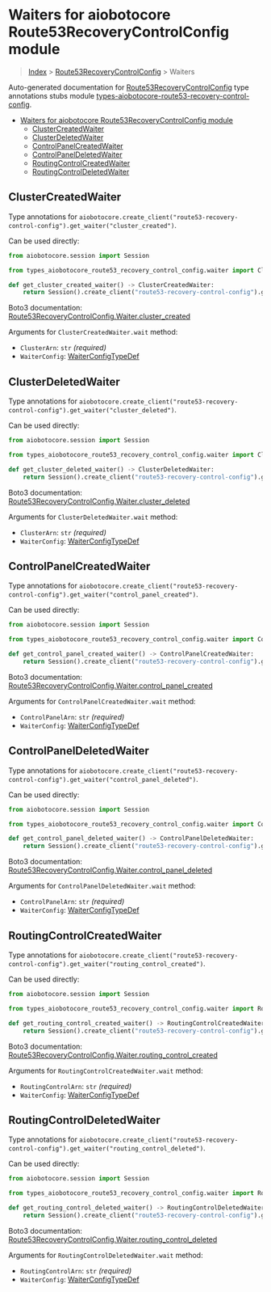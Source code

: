 <a id="waiters-for-aiobotocore-route53recoverycontrolconfig-module"></a>

# Waiters for aiobotocore Route53RecoveryControlConfig module

> [Index](..) > [Route53RecoveryControlConfig](.) > Waiters

Auto-generated documentation for
[Route53RecoveryControlConfig](https://boto3.amazonaws.com/v1/documentation/api/latest/reference/services/route53-recovery-control-config.html#Route53RecoveryControlConfig)
type annotations stubs module
[types-aiobotocore-route53-recovery-control-config](https://pypi.org/project/types-aiobotocore-route53-recovery-control-config/).

- [Waiters for aiobotocore Route53RecoveryControlConfig module](#waiters-for-aiobotocore-route53recoverycontrolconfig-module)
  - [ClusterCreatedWaiter](#clustercreatedwaiter)
  - [ClusterDeletedWaiter](#clusterdeletedwaiter)
  - [ControlPanelCreatedWaiter](#controlpanelcreatedwaiter)
  - [ControlPanelDeletedWaiter](#controlpaneldeletedwaiter)
  - [RoutingControlCreatedWaiter](#routingcontrolcreatedwaiter)
  - [RoutingControlDeletedWaiter](#routingcontroldeletedwaiter)

<a id="clustercreatedwaiter"></a>

## ClusterCreatedWaiter

Type annotations for
`aiobotocore.create_client("route53-recovery-control-config").get_waiter("cluster_created")`.

Can be used directly:

```python
from aiobotocore.session import Session

from types_aiobotocore_route53_recovery_control_config.waiter import ClusterCreatedWaiter

def get_cluster_created_waiter() -> ClusterCreatedWaiter:
    return Session().create_client("route53-recovery-control-config").get_waiter("cluster_created")
```

Boto3 documentation:
[Route53RecoveryControlConfig.Waiter.cluster_created](https://boto3.amazonaws.com/v1/documentation/api/latest/reference/services/route53-recovery-control-config.html#Route53RecoveryControlConfig.Waiter.ClusterCreated)

Arguments for `ClusterCreatedWaiter.wait` method:

- `ClusterArn`: `str` *(required)*
- `WaiterConfig`: [WaiterConfigTypeDef](./type_defs.md#waiterconfigtypedef)

<a id="clusterdeletedwaiter"></a>

## ClusterDeletedWaiter

Type annotations for
`aiobotocore.create_client("route53-recovery-control-config").get_waiter("cluster_deleted")`.

Can be used directly:

```python
from aiobotocore.session import Session

from types_aiobotocore_route53_recovery_control_config.waiter import ClusterDeletedWaiter

def get_cluster_deleted_waiter() -> ClusterDeletedWaiter:
    return Session().create_client("route53-recovery-control-config").get_waiter("cluster_deleted")
```

Boto3 documentation:
[Route53RecoveryControlConfig.Waiter.cluster_deleted](https://boto3.amazonaws.com/v1/documentation/api/latest/reference/services/route53-recovery-control-config.html#Route53RecoveryControlConfig.Waiter.ClusterDeleted)

Arguments for `ClusterDeletedWaiter.wait` method:

- `ClusterArn`: `str` *(required)*
- `WaiterConfig`: [WaiterConfigTypeDef](./type_defs.md#waiterconfigtypedef)

<a id="controlpanelcreatedwaiter"></a>

## ControlPanelCreatedWaiter

Type annotations for
`aiobotocore.create_client("route53-recovery-control-config").get_waiter("control_panel_created")`.

Can be used directly:

```python
from aiobotocore.session import Session

from types_aiobotocore_route53_recovery_control_config.waiter import ControlPanelCreatedWaiter

def get_control_panel_created_waiter() -> ControlPanelCreatedWaiter:
    return Session().create_client("route53-recovery-control-config").get_waiter("control_panel_created")
```

Boto3 documentation:
[Route53RecoveryControlConfig.Waiter.control_panel_created](https://boto3.amazonaws.com/v1/documentation/api/latest/reference/services/route53-recovery-control-config.html#Route53RecoveryControlConfig.Waiter.ControlPanelCreated)

Arguments for `ControlPanelCreatedWaiter.wait` method:

- `ControlPanelArn`: `str` *(required)*
- `WaiterConfig`: [WaiterConfigTypeDef](./type_defs.md#waiterconfigtypedef)

<a id="controlpaneldeletedwaiter"></a>

## ControlPanelDeletedWaiter

Type annotations for
`aiobotocore.create_client("route53-recovery-control-config").get_waiter("control_panel_deleted")`.

Can be used directly:

```python
from aiobotocore.session import Session

from types_aiobotocore_route53_recovery_control_config.waiter import ControlPanelDeletedWaiter

def get_control_panel_deleted_waiter() -> ControlPanelDeletedWaiter:
    return Session().create_client("route53-recovery-control-config").get_waiter("control_panel_deleted")
```

Boto3 documentation:
[Route53RecoveryControlConfig.Waiter.control_panel_deleted](https://boto3.amazonaws.com/v1/documentation/api/latest/reference/services/route53-recovery-control-config.html#Route53RecoveryControlConfig.Waiter.ControlPanelDeleted)

Arguments for `ControlPanelDeletedWaiter.wait` method:

- `ControlPanelArn`: `str` *(required)*
- `WaiterConfig`: [WaiterConfigTypeDef](./type_defs.md#waiterconfigtypedef)

<a id="routingcontrolcreatedwaiter"></a>

## RoutingControlCreatedWaiter

Type annotations for
`aiobotocore.create_client("route53-recovery-control-config").get_waiter("routing_control_created")`.

Can be used directly:

```python
from aiobotocore.session import Session

from types_aiobotocore_route53_recovery_control_config.waiter import RoutingControlCreatedWaiter

def get_routing_control_created_waiter() -> RoutingControlCreatedWaiter:
    return Session().create_client("route53-recovery-control-config").get_waiter("routing_control_created")
```

Boto3 documentation:
[Route53RecoveryControlConfig.Waiter.routing_control_created](https://boto3.amazonaws.com/v1/documentation/api/latest/reference/services/route53-recovery-control-config.html#Route53RecoveryControlConfig.Waiter.RoutingControlCreated)

Arguments for `RoutingControlCreatedWaiter.wait` method:

- `RoutingControlArn`: `str` *(required)*
- `WaiterConfig`: [WaiterConfigTypeDef](./type_defs.md#waiterconfigtypedef)

<a id="routingcontroldeletedwaiter"></a>

## RoutingControlDeletedWaiter

Type annotations for
`aiobotocore.create_client("route53-recovery-control-config").get_waiter("routing_control_deleted")`.

Can be used directly:

```python
from aiobotocore.session import Session

from types_aiobotocore_route53_recovery_control_config.waiter import RoutingControlDeletedWaiter

def get_routing_control_deleted_waiter() -> RoutingControlDeletedWaiter:
    return Session().create_client("route53-recovery-control-config").get_waiter("routing_control_deleted")
```

Boto3 documentation:
[Route53RecoveryControlConfig.Waiter.routing_control_deleted](https://boto3.amazonaws.com/v1/documentation/api/latest/reference/services/route53-recovery-control-config.html#Route53RecoveryControlConfig.Waiter.RoutingControlDeleted)

Arguments for `RoutingControlDeletedWaiter.wait` method:

- `RoutingControlArn`: `str` *(required)*
- `WaiterConfig`: [WaiterConfigTypeDef](./type_defs.md#waiterconfigtypedef)

